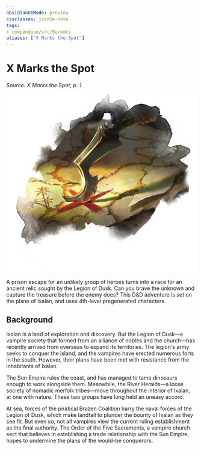 ```yaml
---
obsidianUIMode: preview
cssclasses: json5e-note
tags:
- compendium/src/5e/xmts
aliases: ["X Marks the Spot"]
---
```

# X Marks the Spot
*Source: X Marks the Spot, p. 1* 

![](https://raw.githubusercontent.com/5etools-mirror-3/5etools-img/main/adventure/XMtS/1.webp#center)

A prison escape for an unlikely group of heroes turns into a race for an ancient relic sought by the Legion of Dusk. Can you brave the unknown and capture the treasure before the enemy does? This D&D adventure is set on the plane of Ixalan, and uses 4th-level pregenerated characters.

## Background

Ixalan is a land of exploration and discovery. But the Legion of Dusk—a vampire society that formed from an alliance of nobles and the church—has recently arrived from overseas to expand its territories. The legion's army seeks to conquer the island, and the vampires have erected numerous forts in the south. However, their plans have been met with resistance from the inhabitants of Ixalan.

The Sun Empire rules the coast, and has managed to tame dinosaurs enough to work alongside them. Meanwhile, the River Heralds—a loose society of nomadic merfolk tribes—move throughout the interior of Ixalan, at one with nature. These two groups have long held an uneasy accord.

At sea, forces of the piratical Brazen Coalition harry the naval forces of the Legion of Dusk, which make landfall to plunder the bounty of Ixalan as they see fit. But even so, not all vampires view the current ruling establishment as the final authority. The Order of the Five Sacraments, a vampire church sect that believes in establishing a trade relationship with the Sun Empire, hopes to undermine the plans of the would-be conquerors.